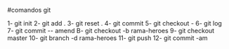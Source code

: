 #comandos git

1- git init
2- git add .
3- git reset .
4- git commit
5- git checkout -
6- git log
7- git commit -- amend
B- git checkout -b rama-heroes
9- git checkout master
10- git branch -d rama-heroes
11- git push
12- git commit -am